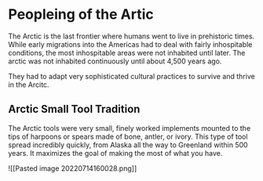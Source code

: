 # Peopleing of the Artic
The Arctic is the last frontier where humans went to live in prehistoric times. While early migrations into the Americas had to deal with fairly inhospitable conditions, the most inhospitable areas were not inhabited until later. The arctic was not inhabited continuously until about 4,500 years ago. 

They had to adapt very sophisticated cultural practices to survive and thrive in the Arcitc.

## Arctic Small Tool Tradition
The Arctic tools were very small, finely worked implements mounted to the tips of harpoons or spears made of bone, antler, or ivory. This type of tool spread incredibly quickly, from Alaska all the way to Greenland within 500 years. It maximizes the goal of making the most of what you have.

![[Pasted image 20220714160028.png]]